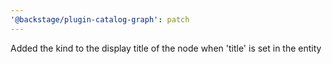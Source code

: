 ```yaml
---
'@backstage/plugin-catalog-graph': patch
---
```


Added the kind to the display title of the node when 'title' is set in the entity
